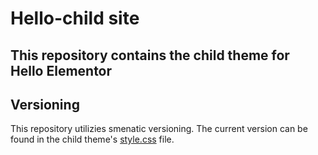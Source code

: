 # Hello-child site
## This repository contains the child theme for Hello Elementor

## Versioning 
This repository utilizies smenatic versioning. The current version can be found in the child theme's [style.css](style.css) file.